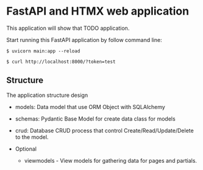 FastAPI and HTMX web application
===

This application will show that TODO application.

Start running this FastAPI application by follow command line:

```shell
$ uvicorn main:app --reload
```

```shell
$ curl http://localhost:8000/?token=test
```

Structure
---

The application structure design

- models: Data model that use ORM Object with SQLAlchemy
- schemas: Pydantic Base Model for create data class for models
- crud: Database CRUD process that control Create/Read/Update/Delete to the model.

- Optional
    - viewmodels - View models for gathering data for pages and partials.